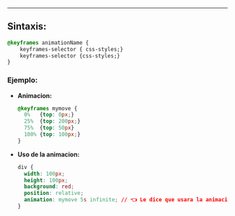 
---
## Sintaxis:
```css
@keyframes animationName {  
	keyframes-selector { css-styles;}  
	keyframes-selector {css-styles;}  
}
```


### Ejemplo:

- **Animacion:**
	```css
	@keyframes mymove {
	  0%   {top: 0px;}
	  25%  {top: 200px;}
	  75%  {top: 50px}
	  100% {top: 100px;}
	}
	```


- **Uso de la animacion:**
	```css
	div {
	  width: 100px;
	  height: 100px;
	  background: red;
	  position: relative;
	  animation: mymove 5s infinite; // 👈 Le dice que usara la animacion, que durara 5s y que sera infinita
	}
	```














